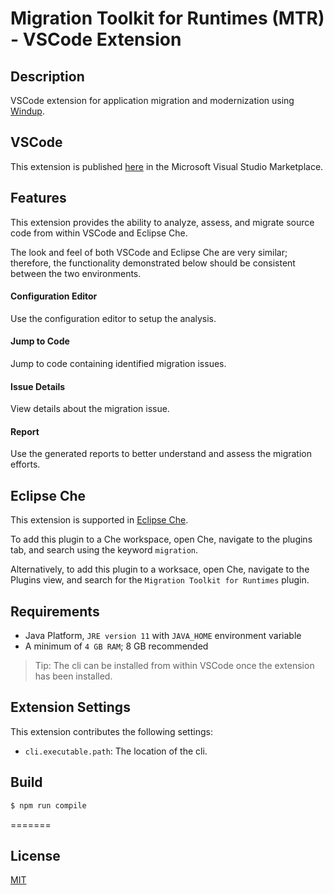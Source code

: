 # Migration Toolkit for Runtimes (MTR) - VSCode Extension

<!-- [![License](https://img.shields.io/badge/license-MIT-brightgreen.svg)](https://github.com/windup/rhamt-vscode-extension/blob/master/README.md) -->
<!-- [![Visual Studio Marketplace](https://vsmarketplacebadge.apphb.com/version/redhat.mtr-vscode-extension.svg)](https://marketplace.visualstudio.com/items?itemName=redhat.mtr-vscode-extension) -->
<!-- [![Visual Studio Marketplace](https://vsmarketplacebadge.apphb.com/installs/redhat.mtr-vscode-extension.svg)](https://marketplace.visualstudio.com/items?itemName=redhat.mtr-vscode-extension) -->
<!-- [![Visual Studio Marketplace](https://vsmarketplacebadge.apphb.com/downloads-short/redhat.mtr-vscode-extension.svg)](https://marketplace.visualstudio.com/items?itemName=redhat.mtr-vscode-extension) -->
## Description

VSCode extension for application migration and modernization using [Windup](https://github.com/windup/windup).

## VSCode

This extension is published [here](https://marketplace.visualstudio.com/items?itemName=redhat.mtr-vscode-extension) in the Microsoft Visual Studio Marketplace.

<!-- ![VSCode Extension Marketplace View](resources/mta_marketplace.png) -->

## Features

This extension provides the ability to analyze, assess, and migrate source code from within VSCode and Eclipse Che.

The look and feel of both VSCode and Eclipse Che are very similar; therefore, the functionality demonstrated below should be consistent between the two environments.

#### Configuration Editor
Use the configuration editor to setup the analysis.  
  
<!-- ![Configuration Editor](resources/configuration_editor.gif)   -->

#### Jump to Code
Jump to code containing identified migration issues.  
  
<!-- ![Configuration Wizard](resources/jump_to_code.gif)   -->

#### Issue Details
View details about the migration issue.  
  
<!-- ![Configuration Wizard](resources/issue_details.gif)   -->
  
#### Report
Use the generated reports to better understand and assess the migration efforts.  
  
<!-- ![Configuration Wizard](resources/report.gif)   -->

## Eclipse Che

This extension is supported in [Eclipse Che](https://www.eclipse.org/che/).

To add this plugin to a Che workspace, open Che, navigate to the plugins tab, and search using the keyword `migration`.

Alternatively, to add this plugin to a worksace, open Che, navigate to the Plugins view, and search for the `Migration Toolkit for Runtimes` plugin.

## Requirements

* Java Platform, `JRE version 11` with `JAVA_HOME` environment variable 
* A minimum of `4 GB RAM`; 8 GB recommended

> Tip: The cli can be installed from within VSCode once the extension has been installed.

## Extension Settings

This extension contributes the following settings:

* `cli.executable.path`: The location of the cli.

## Build

```bash
$ npm run compile
```
=======

## License
[MIT](LICENSE)
